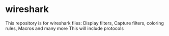# wireshark
This repository is for wireshark files: Display filters, Capture filters, coloring rules, Macros and many more
This will include protocols 

